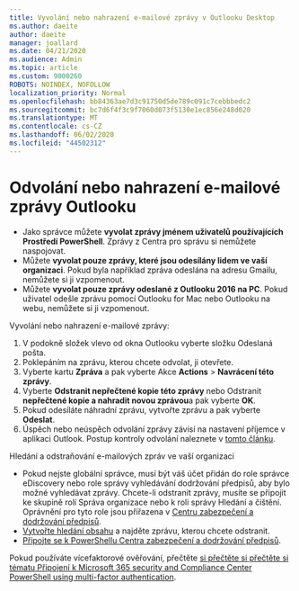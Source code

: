 ```yaml
---
title: Vyvolání nebo nahrazení e-mailové zprávy v Outlooku Desktop
ms.author: daeite
author: daeite
manager: joallard
ms.date: 04/21/2020
ms.audience: Admin
ms.topic: article
ms.custom: 9000260
ROBOTS: NOINDEX, NOFOLLOW
localization_priority: Normal
ms.openlocfilehash: bb84363ae7d3c91750d5de789c091c7cebbbedc2
ms.sourcegitcommit: bc7d6f4f3c9f7060d073f5130e1ec856e248d020
ms.translationtype: MT
ms.contentlocale: cs-CZ
ms.lasthandoff: 06/02/2020
ms.locfileid: "44502312"
---
```

# <a name="recall-or-replace-an-outlook-email-message"></a>Odvolání nebo nahrazení e-mailové zprávy Outlooku

- Jako správce můžete **vyvolat zprávy jménem uživatelů používajících Prostředí PowerShell**. Zprávy z Centra pro správu si nemůžete naspojovat.
- Můžete **vyvolat pouze zprávy, které jsou odesílány lidem ve vaší organizaci**. Pokud byla například zpráva odeslána na adresu Gmailu, nemůžete si ji vzpomenout.
- Můžete **vyvolat pouze zprávy odeslané z Outlooku 2016 na PC**. Pokud uživatel odešle zprávu pomocí Outlooku for Mac nebo Outlooku na webu, nemůžete si ji vzpomenout.

Vyvolání nebo nahrazení e-mailové zprávy:

1. V podokně složek vlevo od okna Outlooku vyberte složku Odeslaná pošta.
1. Poklepáním na zprávu, kterou chcete odvolat, ji otevřete.
1. Vyberte kartu **Zpráva** a pak vyberte Akce **Actions**  >  **Navrácení této zprávy**.
1. Vyberte **Odstranit nepřečtené kopie této zprávy** nebo Odstranit **nepřečtené kopie a nahradit novou zprávou**a pak vyberte **OK**.
1. Pokud odesíláte náhradní zprávu, vytvořte zprávu a pak vyberte **Odeslat**.
1. Úspěch nebo neúspěch odvolání zprávy závisí na nastavení příjemce v aplikaci Outlook. Postup kontroly odvolání naleznete v [tomto článku](https://support.office.com/article/35027f88-d655-4554-b4f8-6c0729a723a0).

Hledání a odstraňování e-mailových zpráv ve vaší organizaci

- Pokud nejste globální správce, musí být váš účet přidán do role správce eDiscovery nebo role správy vyhledávání dodržování předpisů, aby bylo možné vyhledávat zprávy. Chcete-li odstranit zprávy, musíte se připojit ke skupině rolí Správa organizace nebo k roli správy Hledání a čištění. Oprávnění pro tyto role jsou přiřazena v [Centru zabezpečení a dodržování předpisů](https://go.microsoft.com/fwlink/?linkid=2083731).
- [Vytvořte hledání obsahu](https://docs.microsoft.com/microsoft-365/compliance/content-search) a najděte zprávu, kterou chcete odstranit.
- [Připojte se k PowerShellu Centra zabezpečení a dodržování předpisů](https://docs.microsoft.com/powershell/exchange/office-365-scc/connect-to-scc-powershell/connect-to-scc-powershell?view=exchange-ps).

Pokud používáte vícefaktorové ověřování, přečtěte [si přečtěte si přečtěte si tématu Připojení k Microsoft 365 security and Compliance Center PowerShell using multi-factor authentication](https://docs.microsoft.com/powershell/exchange/office-365-scc/connect-to-scc-powershell/mfa-connect-to-scc-powershell?view=exchange-ps).